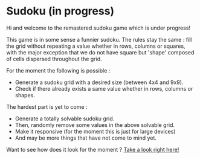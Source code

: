 # Sudoku (in progress)

Hi and welcome to the remastered sudoku game which is under progress! 

This game is in some sense a funnier sudoku. The rules stay the same : fill the grid without repeating a value whether in rows, columns or squares, with the major exception that we do not have square but 'shape' composed of cells dispersed throughout the grid.

For the moment the following is possible : 
- Generate a sudoku grid with a desired size (between 4x4 and 9x9).
- Check if there already exists a same value whether in rows, columns or shapes.

The hardest part is yet to come : 
- Generate a totally solvable sudoku grid.
- Then, randomly remove some values in the above solvable grid.
- Make it responsive (for the moment this is just for large devices)
- And may be more things that have not come to mind yet.

Want to see how does it look for the moment ? [Take a look right here!](https://zahjen.github.io/Sudoku-in-progress/)
